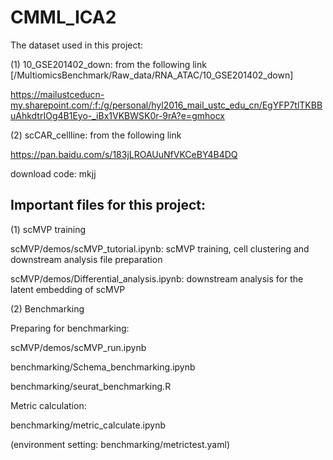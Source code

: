 # CMML_ICA2
The dataset used in this project:

(1) 10_GSE201402_down: from the following link [/MultiomicsBenchmark/Raw_data/RNA_ATAC/10_GSE201402_down]

https://mailustceducn-my.sharepoint.com/:f:/g/personal/hyl2016_mail_ustc_edu_cn/EgYFP7tlTKBBuAhkdtrIOg4B1Eyo-_iBx1VKBWSK0r-9rA?e=gmhocx

(2) scCAR_cellline: from the following link

https://pan.baidu.com/s/183jLROAUuNfVKCeBY4B4DQ

download code: mkjj

## Important files for this project:

(1) scMVP training

scMVP/demos/scMVP_tutorial.ipynb: scMVP training, cell clustering and downstream analysis file preparation

scMVP/demos/Differential_analysis.ipynb: downstream analysis for the latent embedding of scMVP

(2) Benchmarking

Preparing for benchmarking: 

scMVP/demos/scMVP_run.ipynb

benchmarking/Schema_benchmarking.ipynb

benchmarking/seurat_benchmarking.R


Metric calculation:

benchmarking/metric_calculate.ipynb

(environment setting: benchmarking/metrictest.yaml)






